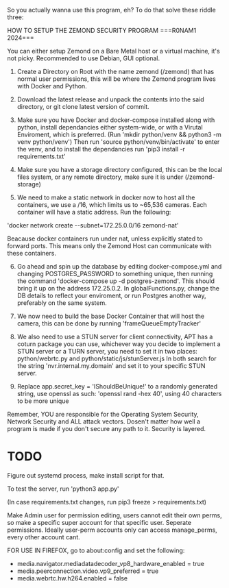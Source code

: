 So you actually wanna use this program, eh?
To do that solve these riddle three:

HOW TO SETUP THE ZEMOND SECURITY PROGRAM
===R0NAM1 2024===

You can either setup Zemond on a Bare Metal host or a virtual machine, it's not picky.
Recommended to use Debian, GUI optional.

1. Create a Directory on Root with the name zemond (/zemond) that has normal user permissions, this will be where the Zemond program lives with Docker and Python.

2. Download the latest release and unpack the contents into the said directory, or git clone latest version of commit.

3. Make sure you have Docker and docker-compose installed along with python, install dependancies either system-wide, or with a Virutal Enviroment, which is preferred. (Run 'mkdir python/venv && python3 -m venv python/venv')
Then run 'source python/venv/bin/activate' to enter the venv, and to install the dependancies run 'pip3 install -r requirements.txt'

4. Make sure you have a storage directory configured, this can be the local files system, or any remote directory, make sure it is under (/zemond-storage)

5. We need to make a static network in docker now to host all the containers, we use a /16, which limits us to ~65,536 cameras. Each container will have a static address. Run the following:

'docker network create --subnet=172.25.0.0/16 zemond-nat'

Beacause docker containers run under nat, unless explicitly stated to forward ports. This means only the Zemond Host can communicate with these containers.

6. Go ahead and spin up the database by editing docker-compose.yml and changing POSTGRES_PASSWORD to something unique, then running the command 'docker-compose up -d postgres-zemond'. This should bring it up on the address 172.25.0.2. In globalFunctions.py, change the DB details to reflect your enviroment, or run Postgres another way, preferably on the same system.

7. We now need to build the base Docker Container that will host the camera, this can be done by running 'frameQueueEmptyTracker'

8. We also need to use a STUN server for client connectivity, APT has a coturn package you can use, whichever way you decide to implement a STUN server or a TURN server, you need to set it in two places: python/webrtc.py and python/static/js/stunServer.js
In both search for the string 'nvr.internal.my.domain' and set it to your specific STUN server.

9. Replace app.secret_key = 'IShouldBeUnique!' to a randomly generated string, use openssl as such:
'openssl rand -hex 40', using 40 characters to be more unique

Remember, YOU are responsible for the Operating System Security, Network Security and ALL attack vectors. Dosen't matter how well a program is made if you don't secure any path to it.
Security is layered.


# TODO

Figure out systemd process, make install script for that.

To test the server, run 'python3 app.py'

(In case requirements.txt changes, run pip3 freeze > requirements.txt)

Make Admin user for permission editing, users cannot edit their own perms, so make a specific super account
for that specific user. Seperate permissions. Ideally user-perm accounts only can access manage_perms, every
other account cant.

FOR USE IN FIREFOX, go to about:config and set the following:
- media.navigator.mediadatadecoder_vp8_hardware_enabled = true
- media.peerconnection.video.vp9_preferred = true
- media.webrtc.hw.h264.enabled = false
